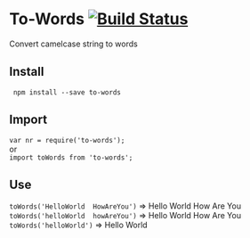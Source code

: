 # To-Words [![Build Status](https://travis-ci.org/NandishSolanki/ToWords.svg?branch=master)](https://travis-ci.org/NandishSolanki/ToWords)
Convert camelcase string to words

## Install
``` npm install --save to-words```

## Import
``` var nr = require('to-words'); ``` 
<br/> or <br/>
``` import toWords from 'to-words'; ```

## Use

``` toWords('HelloWorld  HowAreYou') ``` => Hello World How Are You
<br/>
``` toWords('helloWorld  howAreYou') ``` => Hello World How Are You
<br/>
``` toWords('helloWorld') ``` => Hello World
